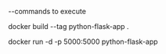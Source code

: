 --commands to execute





docker build --tag python-flask-app .


docker run -d -p 5000:5000 python-flask-app
